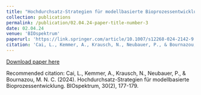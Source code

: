 ```yaml
---
title: "Hochdurchsatz-Strategien für modellbasierte Bioprozessentwicklung"
collection: publications
permalink: /publication/02.04.24-paper-title-number-3
date: 02.04.24
venue: 'BIOspektrum'
paperurl: 'https://link.springer.com/article/10.1007/s12268-024-2142-9'
citation: 'Cai, L., Kemmer, A., Krausch, N., Neubauer, P., & Bournazou, M. N. C. (2024). Hochdurchsatz-Strategien für modellbasierte Bioprozessentwicklung. BIOspektrum, 30(2), 177-179.'
---
```

[Download paper here](https://link.springer.com/article/10.1007/s12268-024-2142-9)

Recommended citation: Cai, L., Kemmer, A., Krausch, N., Neubauer, P., & Bournazou, M. N. C. (2024). Hochdurchsatz-Strategien für modellbasierte Bioprozessentwicklung. BIOspektrum, 30(2), 177-179.